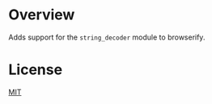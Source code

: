 # Overview

Adds support for the `string_decoder` module to browserify.

# License

[MIT](http://jryans.mit-license.org/)
